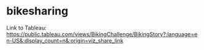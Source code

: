 # bikesharing

Link to Tableau: https://public.tableau.com/views/BikingChallenge/BikingStory?:language=en-US&:display_count=n&:origin=viz_share_link

